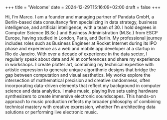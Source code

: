 +++
title = 'Welcome'
date = 2024-12-29T15:16:09+02:00
draft = false
+++

Hi, I‘m Marco. I am a founder and managing partner of Pandata GmbH, a Berlin-based data consultancy firm specializing in data strategy, business intelligence, and artificial intelligence, with a team of 30.
I hold degrees in Computer Science (B.Sc.) and Business Administration (M.Sc.) from ESCP Europe, having studied in London, Paris, and Berlin. My professional journey includes roles such as Business Engineer at Rocket Internet during its IPO phase and experience as a web and mobile app developer at a startup in Rio de Janeiro.
With over a decade of experience in the data sector, I regularly speak about data and AI at conferences and share my experience in workshops. 
I create plotter art, combining my technical expertise with artistic expression to generate unique algorithmic designs that bridge the gap between computation and visual aesthetics. My works explore the intersection of mathematical precision and creative randomness, often incorporating data-driven elements that reflect my background in computer science and data analytics.
I make music, playing live sets using hardware synthesizers to create immersive electronic soundscapes. This hands-on approach to music production reflects my broader philosophy of combining technical mastery with creative expression, whether I’m architecting data solutions or performing live electronic music.
